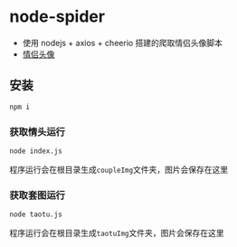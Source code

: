 # node-spider

- 使用 nodejs + axios + cheerio 搭建的爬取情侣头像脚本
- [情侣头像](https://www.woyaogexing.com)

## 安装

```sh
npm i
```

### 获取情头运行

```sh
node index.js
```

程序运行会在根目录生成`coupleImg`文件夹，图片会保存在这里

### 获取套图运行

```sh
node taotu.js
```

程序运行会在根目录生成`taotuImg`文件夹，图片会保存在这里

